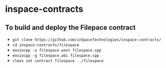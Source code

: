 # inspace-contracts

## To build and deploy the Filepace contract

* `git clone https://github.com/inSpaceTechnologies/inspace-contracts/`
* `cd inspace-contracts/filespace`
* `eosiocpp -o filespace.wast filespace.cpp`
* `eosiocpp -g filespace.abi filespace.cpp`
* `cleos set contract filespace ../filespace`
